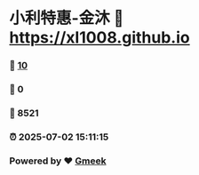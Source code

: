 # 小利特惠-金沐 :link: https://xl1008.github.io 
### :page_facing_up: [10](https://xl1008.github.io/tag.html) 
### :speech_balloon: 0 
### :hibiscus: 8521 
### :alarm_clock: 2025-07-02 15:11:15 
### Powered by :heart: [Gmeek](https://github.com/Meekdai/Gmeek)
